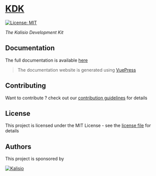 # [KDK](https://kalisio.github.io/kdk/)

[![License: MIT](https://img.shields.io/badge/License-MIT-yellow.svg)](https://opensource.org/licenses/MIT)

_The Kalisio Development Kit_

## Documentation

The full documentation is available [here](https://kalisio.github.io/kdk/)

> The documentation website is generated using [VuePress](https://vuepress.vuejs.org/)

## Contributing

Want to contribute ? check out our [contribution guidelines](https://kalisio.github.io/kdk/about/roadmap.html#contributing) for details

## License

This project is licensed under the MIT License - see the [license file](./LICENSE.md) for details

## Authors

This project is sponsored by 

[![Kalisio](https://s3.eu-central-1.amazonaws.com/kalisioscope/kalisio/kalisio-logo-black-256x84.png)](https://kalisio.com)
